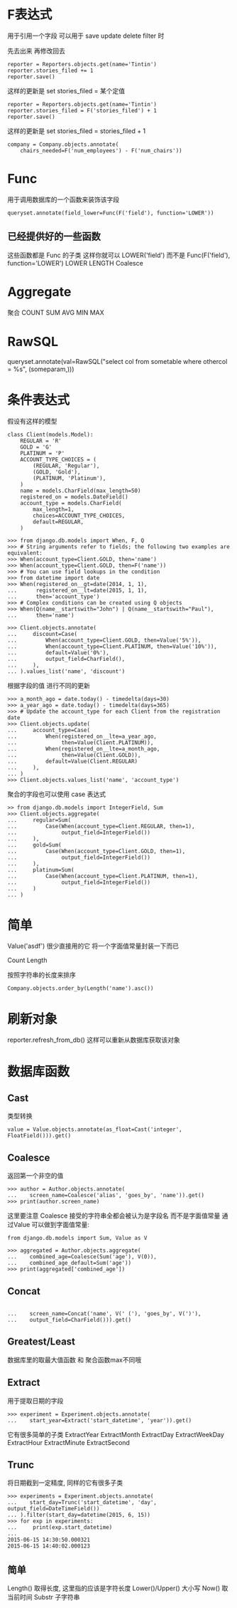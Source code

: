 # F表达式 #
用于引用一个字段 可以用于 save update delete filter 时

先去出来 再修改回去
```
reporter = Reporters.objects.get(name='Tintin')
reporter.stories_filed += 1
reporter.save()
```
这样的更新是 set stories_filed = 某个定值

```
reporter = Reporters.objects.get(name='Tintin')
reporter.stories_filed = F('stories_filed') + 1
reporter.save()
```
这样的更新是 set stories_filed = stories_filed + 1

```
company = Company.objects.annotate(
    chairs_needed=F('num_employees') - F('num_chairs'))
```


# Func #
用于调用数据库的一个函数来装饰该字段
```
queryset.annotate(field_lower=Func(F('field'), function='LOWER'))
```

## 已经提供好的一些函数 ##
这些函数都是 Func 的子类
这样你就可以 LOWER('field') 而不是 Func(F('field'), function='LOWER')
LOWER LENGTH Coalesce

# Aggregate #
聚合
COUNT SUM AVG MIN MAX

# RawSQL #
queryset.annotate(val=RawSQL("select col from sometable where othercol = %s", (someparam,)))

# 条件表达式 #
假设有这样的模型
```
class Client(models.Model):
    REGULAR = 'R'
    GOLD = 'G'
    PLATINUM = 'P'
    ACCOUNT_TYPE_CHOICES = (
        (REGULAR, 'Regular'),
        (GOLD, 'Gold'),
        (PLATINUM, 'Platinum'),
    )
    name = models.CharField(max_length=50)
    registered_on = models.DateField()
    account_type = models.CharField(
        max_length=1,
        choices=ACCOUNT_TYPE_CHOICES,
        default=REGULAR,
    )
```

```
>>> from django.db.models import When, F, Q
>>> # String arguments refer to fields; the following two examples are equivalent:
>>> When(account_type=Client.GOLD, then='name')
>>> When(account_type=Client.GOLD, then=F('name'))
>>> # You can use field lookups in the condition
>>> from datetime import date
>>> When(registered_on__gt=date(2014, 1, 1),
...      registered_on__lt=date(2015, 1, 1),
...      then='account_type')
>>> # Complex conditions can be created using Q objects
>>> When(Q(name__startswith="John") | Q(name__startswith="Paul"),
...      then='name')
```

```
>>> Client.objects.annotate(
...     discount=Case(
...         When(account_type=Client.GOLD, then=Value('5%')),
...         When(account_type=Client.PLATINUM, then=Value('10%')),
...         default=Value('0%'),
...         output_field=CharField(),
...     ),
... ).values_list('name', 'discount')
```

根据字段的值 进行不同的更新
```
>>> a_month_ago = date.today() - timedelta(days=30)
>>> a_year_ago = date.today() - timedelta(days=365)
>>> # Update the account_type for each Client from the registration date
>>> Client.objects.update(
...     account_type=Case(
...         When(registered_on__lte=a_year_ago,
...              then=Value(Client.PLATINUM)),
...         When(registered_on__lte=a_month_ago,
...              then=Value(Client.GOLD)),
...         default=Value(Client.REGULAR)
...     ),
... )
>>> Client.objects.values_list('name', 'account_type')
```

聚合的字段也可以使用 case 表达式
```
>> from django.db.models import IntegerField, Sum
>>> Client.objects.aggregate(
...     regular=Sum(
...         Case(When(account_type=Client.REGULAR, then=1),
...              output_field=IntegerField())
...     ),
...     gold=Sum(
...         Case(When(account_type=Client.GOLD, then=1),
...              output_field=IntegerField())
...     ),
...     platinum=Sum(
...         Case(When(account_type=Client.PLATINUM, then=1),
...              output_field=IntegerField())
...     )
... )
```





# 简单 #
Value('asdf') 很少直接用的它 将一个字面值常量封装一下而已


Count
Length

按照字符串的长度来排序
```
Company.objects.order_by(Length('name').asc())
```

# 刷新对象 #
reporter.refresh_from_db() 这样可以重新从数据库获取该对象

# 数据库函数 #
## Cast ##
类型转换
```
value = Value.objects.annotate(as_float=Cast('integer', FloatField())).get()
```
## Coalesce ##
返回第一个非空的值
```
>>> author = Author.objects.annotate(
...    screen_name=Coalesce('alias', 'goes_by', 'name')).get()
>>> print(author.screen_name)
```
这里要注意 Coalesce 接受的字符串全都会被认为是字段名 而不是字面值常量
通过Value 可以做到字面值常量:
```
from django.db.models import Sum, Value as V

>>> aggregated = Author.objects.aggregate(
...    combined_age=Coalesce(Sum('age'), V(0)),
...    combined_age_default=Sum('age'))
>>> print(aggregated['combined_age'])
```

## Concat ##
```

...    screen_name=Concat('name', V(' ('), 'goes_by', V(')'),
...    output_field=CharField())).get()

```

## Greatest/Least ##
数据库里的取最大值函数 和 聚合函数max不同哦

## Extract ##
用于提取日期的字段

```
>>> experiment = Experiment.objects.annotate(
...    start_year=Extract('start_datetime', 'year')).get()
```

它有很多简单的子类 ExtractYear ExtractMonth ExtractDay ExtractWeekDay
ExtractHour ExtractMinute ExtractSecond

## Trunc ##
将日期截到一定精度, 同样的它有很多子类

```
>>> experiments = Experiment.objects.annotate(
...    start_day=Trunc('start_datetime', 'day', output_field=DateTimeField())
... ).filter(start_day=datetime(2015, 6, 15))
>>> for exp in experiments:
...     print(exp.start_datetime)
...
2015-06-15 14:30:50.000321
2015-06-15 14:40:02.000123
```


## 简单 ##
Length() 取得长度, 这里指的应该是字符长度
Lower()/Upper() 大小写
Now() 取当前时间
Substr 子字符串


